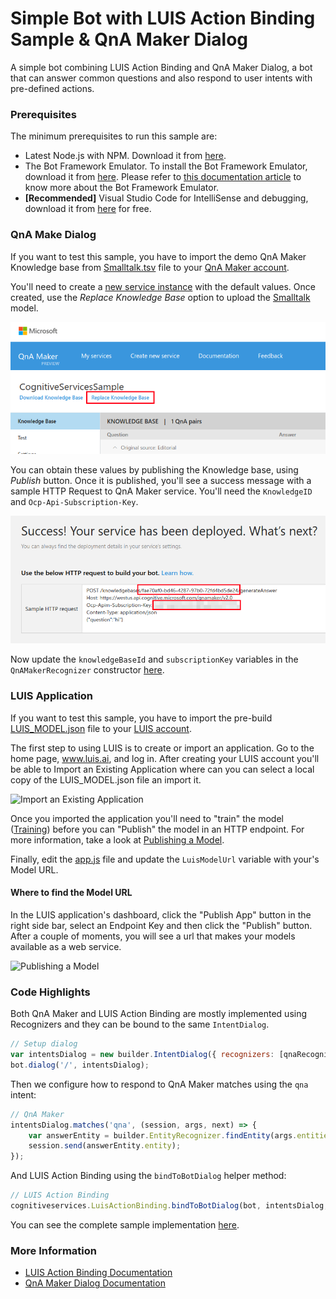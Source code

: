 # Simple Bot with LUIS Action Binding Sample & QnA Maker Dialog

A simple bot combining LUIS Action Binding and QnA Maker Dialog, a bot that can answer common questions and also respond to user intents with pre-defined actions.

### Prerequisites

The minimum prerequisites to run this sample are:
* Latest Node.js with NPM. Download it from [here](https://nodejs.org/en/download/).
* The Bot Framework Emulator. To install the Bot Framework Emulator, download it from [here](https://emulator.botframework.com/). Please refer to [this documentation article](https://github.com/microsoft/botframework-emulator/wiki/Getting-Started) to know more about the Bot Framework Emulator.
* **[Recommended]** Visual Studio Code for IntelliSense and debugging, download it from [here](https://code.visualstudio.com/) for free.

### QnA Make Dialog
If you want to test this sample, you have to import the demo QnA Maker Knowledge base from [Smalltalk.tsv](Smalltalk.tsv) file to your [QnA Maker account](https://qnamaker.ai/).

You'll need to create a [new service instance](https://qnamaker.ai/Create) with the default values. Once created, use the *Replace Knowledge Base* option to upload the [Smalltalk](Smalltalk.tsv) model.

![Replace Knowledge Base](images/qnamaker-replace.png)

You can obtain these values by publishing the Knowledge base, using *Publish* button. Once it is published, you'll see a success message with a sample HTTP Request to QnA Maker service. You'll need the `KnowledgeID` and `Ocp-Api-Subscription-Key`.

![Knowledge Base Published](images/qnamaker-publish.png)

Now update the `knowledgeBaseId` and `subscriptionKey` variables in the `QnAMakerRecognizer` constructor [here](app.js#L28-L29).

### LUIS Application
If you want to test this sample, you have to import the pre-build [LUIS_MODEL.json](../LuisActionBinding/LUIS_MODEL.json) file to your [LUIS account](https://luis.ai/).

The first step to using LUIS is to create or import an application. Go to the home page, www.luis.ai, and log in. After creating your LUIS account you'll be able to Import an Existing Application where can you can select a local copy of the LUIS_MODEL.json file an import it.

![Import an Existing Application](../LuisActionBinding/images/prereqs-import.png)

Once you imported the application you'll need to "train" the model ([Training](https://www.microsoft.com/cognitive-services/en-us/LUIS-api/documentation/Train-Test)) before you can "Publish" the model in an HTTP endpoint. For more information, take a look at [Publishing a Model](https://www.microsoft.com/cognitive-services/en-us/LUIS-api/documentation/PublishApp).

Finally, edit the [app.js](app.js#L32) file and update the `LuisModelUrl` variable with your's Model URL.

#### Where to find the Model URL

In the LUIS application's dashboard, click the "Publish App" button in the right side bar, select an Endpoint Key and then click the "Publish" button. After a couple of moments, you will see a url that makes your models available as a web service.

![Publishing a Model](../LuisActionBinding/images/prereqs-publish.png)

### Code Highlights

Both QnA Maker and LUIS Action Binding are mostly implemented using Recognizers and they can be bound to the same `IntentDialog`.

````JavaScript
// Setup dialog
var intentsDialog = new builder.IntentDialog({ recognizers: [qnaRecognizer, luisRecognizer] });
bot.dialog('/', intentsDialog);
````

Then we configure how to respond to QnA Maker matches using the `qna` intent:

````JavaScript
// QnA Maker
intentsDialog.matches('qna', (session, args, next) => {
    var answerEntity = builder.EntityRecognizer.findEntity(args.entities, 'answer');
    session.send(answerEntity.entity);
});
````

And LUIS Action Binding using the `bindToBotDialog` helper method:

````JavaScript
// LUIS Action Binding
cognitiveservices.LuisActionBinding.bindToBotDialog(bot, intentsDialog, LuisModelUrl, SampleActions);
````

You can see the complete sample implementation [here](app.js#L27-L50).

### More Information

* [LUIS Action Binding Documentation](../LuisActionBinding/README.md)
* [QnA Maker Dialog Documentation](../QnAMaker/README.md)
